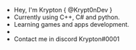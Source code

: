 - Hey, I'm Krypton { @Krypt0nDev } 
- Currently using C++, C# and python.
- Learning games and apps development.
- 
- Contact me in discord Krypton#0001

<!---
Krypt0nDev/Krypt0nDev is a ✨ special ✨ repository because its `README.md` (this file) appears on your GitHub profile.
You can click the Preview link to take a look at your changes.
--->
